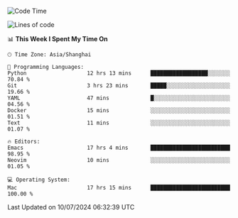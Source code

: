 <!--START_SECTION:waka-->
![Code Time](http://img.shields.io/badge/Code%20Time-2%2C054%20hrs%2041%20mins-blue)

![Lines of code](https://img.shields.io/badge/From%20Hello%20World%20I%27ve%20Written-308.1%20thousand%20lines%20of%20code-blue)

📊 **This Week I Spent My Time On** 

```text
🕑︎ Time Zone: Asia/Shanghai

💬 Programming Languages: 
Python                   12 hrs 13 mins      ██████████████████░░░░░░░   70.84 % 
Git                      3 hrs 23 mins       █████░░░░░░░░░░░░░░░░░░░░   19.66 % 
YAML                     47 mins             █░░░░░░░░░░░░░░░░░░░░░░░░   04.56 % 
Docker                   15 mins             ░░░░░░░░░░░░░░░░░░░░░░░░░   01.51 % 
Text                     11 mins             ░░░░░░░░░░░░░░░░░░░░░░░░░   01.07 % 

🔥 Editors: 
Emacs                    17 hrs 4 mins       █████████████████████████   98.95 % 
Neovim                   10 mins             ░░░░░░░░░░░░░░░░░░░░░░░░░   01.05 % 

💻 Operating System: 
Mac                      17 hrs 15 mins      █████████████████████████   100.00 % 
```


 Last Updated on 10/07/2024 06:32:39 UTC
<!--END_SECTION:waka-->
